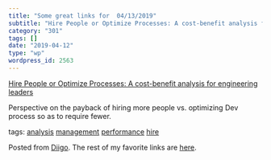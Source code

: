 ```yaml
---
title: "Some great links for  04/13/2019"
subtitle: "Hire People or Optimize Processes: A cost-benefit analysis for engineering leaders"
category: "301"
tags: []
date: "2019-04-12"
type: "wp"
wordpress_id: 2563
---
```

[Hire People or Optimize Processes: A cost-benefit analysis for engineering leaders](https://codeclimate.com/blog/scale-engineering-calculator/?utm_source=drip&utm_medium=email&utm_content=&utm_campaign=velocity-calculator-blog&__s=fzzssq55zd58mvijpssx) 

Perspective on the payback of hiring more people vs. optimizing Dev process so as to require fewer. 

 tags: [analysis](https://www.diigo.com/user/pitosalas/analysis) [management](https://www.diigo.com/user/pitosalas/management) [performance](https://www.diigo.com/user/pitosalas/performance) [hire](https://www.diigo.com/user/pitosalas/hire)

Posted from [Diigo](https://www.diigo.com). The rest of my favorite links are [here](https://www.diigo.com/user/pitosalas).